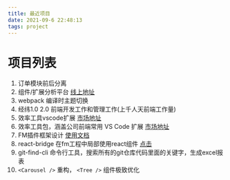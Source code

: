 ```yaml
---
title: 最近项目
date: 2021-09-6 22:48:13
tags: project
---
```


# 项目列表
1. 订单模块前后分离
1. 组件/扩展分析平台 [线上地址](https://components-analysis.casstime.com/#/component-analysis-overview)
1. webpack 编译时主题切换
1. 经纬1.0 2.0 前端开发工作和管理工作(上千人天前端工作量)
1. 效率工具vscode扩展 [市场地址](https://marketplace.visualstudio.com/items?itemName=cass-infrafe.cass-vscode-plugin)
1. 效率工具包，涵盖公司前端常用 VS Code 扩展 [市场地址](https://marketplace.visualstudio.com/items?itemName=cass-infrafe.cass-fe-vscode-ext-pack)
1. FM插件框架设计 [使用文档](https://www.yuque.com/docs/share/080043be-089d-45e2-9a4e-7df58c68fccc?#)
1. react-bridge 在fm工程中局部使用react组件 [点击](https://www.yuque.com/docs/share/94c0f66d-9e05-46b8-a681-9cc5bf3027a6?#)
1. git-find-cli 命令行工具，搜索所有的git仓库代码里面的关键字，生成excel报表
1. `<Carousel />` 重构， `<Tree />` 组件极致优化
